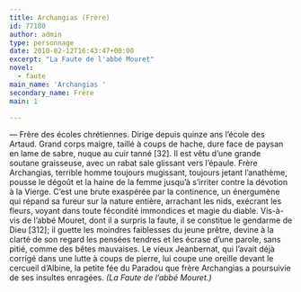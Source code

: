 ```yaml
---
title: Archangias (Frère)
id: 77180
author: admin
type: personnage
date: 2010-02-12T16:43:47+00:00
excerpt: "La Faute de l'abbé Mouret"
novel:
  - faute
main_name: 'Archangias '
secondary_name: Frère
main: 1

---
```

— Frère des écoles chrétiennes. Dirige depuis quinze ans l&rsquo;école des Artaud. Grand corps maigre, taillé à coups de hache, dure face de paysan en lame de sabre, nuque au cuir tanné [32]. Il est vêtu d&rsquo;une grande soutane graisseuse, avec un rabat sale glissant vers l&rsquo;épaule. Frère Archangias, terrible homme toujours mugissant, toujours jetant l&rsquo;anathème, pousse le dégoût et la haine de la femme jusqu&rsquo;à s&rsquo;irriter contre la dévotion à la Vierge. C&rsquo;est une brute exaspérée par la continence, un énergumène qui répand sa fureur sur la nature entière, arrachant les nids, exécrant les fleurs, voyant dans toute fécondité immondices et magie du diable. Vis-à-vis de l&rsquo;abbé Mouret, dont il a surpris la faute, il se constitue le gendarme de Dieu [312]; il guette les moindres faiblesses du jeune prêtre, devine à la clarté de son regard les pensées tendres et les écrase d&rsquo;une parole, sans pitié, comme des bêtes mauvaises. Le vieux Jeanbernat, qui l&rsquo;avait déjà corrigé dans une lutte à coups de pierre, lui coupe une oreille devant le cercueil d&rsquo;Albine, la petite fée du Paradou que frère Archangias a poursuivie de ses insultes enragées. _(La Faute de l&rsquo;abbé Mouret.)_